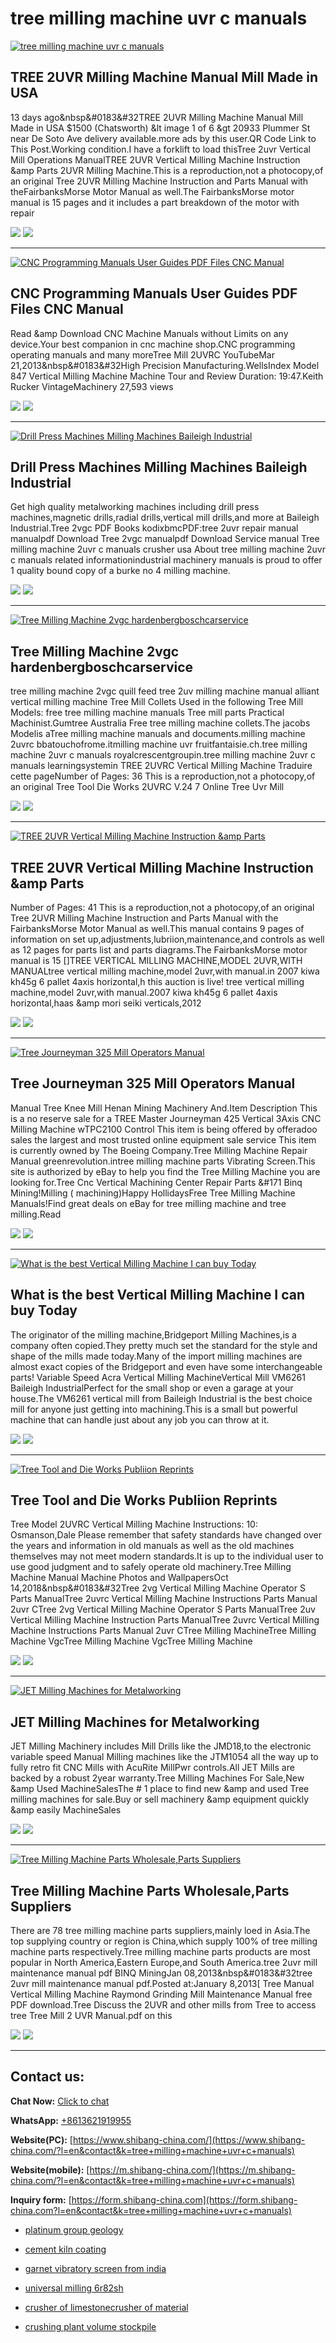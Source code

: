 # tree milling machine uvr c manuals

<a href="https://swt.shibang-china.com/?l=en&img&k=tree+milling+machine+uvr+c+manuals" target="_blank">![tree milling machine uvr c manuals](http://static.shibang-china.com/all-800x300/553.jpg)</a>

## TREE 2UVR Milling Machine Manual Mill Made in USA
13 days ago&nbsp&#0183&#32TREE 2UVR Milling Machine Manual Mill Made in USA $1500 (Chatsworth) &lt image 1 of 6 &gt 20933 Plummer St near De Soto Ave delivery available.more ads by this user.QR Code Link to This Post.Working condition.I have a forklift to load thisTree 2uvr Vertical Mill Operations ManualTREE 2UVR Vertical Milling Machine Instruction &amp Parts 2UVR Milling Machine.This is a reproduction,not a photocopy,of an original Tree 2UVR Milling Machine Instruction and Parts Manual with theFairbanksMorse Motor Manual as well.The FairbanksMorse motor manual is 15 pages and it includes a part breakdown of the motor with repair


<a href="https://whatsapp.shibangsoft.com/WhatsApp.php" target="_blank" title="WhatsApp">![](http://static.shibang-china.com/icon/whatsapp.png)</a> <a href="https://swt.shibang-china.com/?l=en&icon&k=tree+milling+machine+uvr+c+manuals" target="_blank">![](http://static.shibang-china.com/icon/chat-en.png)</a>

---

<a href="https://swt.shibang-china.com/?l=en&img&k=tree+milling+machine+uvr+c+manuals" target="_blank">![CNC Programming Manuals User Guides PDF Files CNC Manual](http://static.shibang-china.com/all-800x300/383.jpg)</a>

## CNC Programming Manuals User Guides PDF Files CNC Manual
Read &amp Download CNC Machine Manuals without Limits on any device.Your best companion in cnc machine shop.CNC programming operating manuals and many moreTree Mill 2UVRC YouTubeMar 21,2013&nbsp&#0183&#32High Precision Manufacturing.WellsIndex Model 847 Vertical Milling Machine Machine Tour and Review Duration: 19:47.Keith Rucker VintageMachinery 27,593 views


<a href="https://whatsapp.shibangsoft.com/WhatsApp.php" target="_blank" title="WhatsApp">![](http://static.shibang-china.com/icon/whatsapp.png)</a> <a href="https://swt.shibang-china.com/?l=en&icon&k=tree+milling+machine+uvr+c+manuals" target="_blank">![](http://static.shibang-china.com/icon/chat-en.png)</a>

---

<a href="https://swt.shibang-china.com/?l=en&img&k=tree+milling+machine+uvr+c+manuals" target="_blank">![Drill Press Machines Milling Machines Baileigh Industrial](http://static.shibang-china.com/all-800x300/1158.jpg)</a>

## Drill Press Machines Milling Machines Baileigh Industrial
Get high quality metalworking machines including drill press machines,magnetic drills,radial drills,vertical mill drills,and more at Baileigh Industrial.Tree 2vgc PDF Books kodixbmcPDF:tree 2uvr repair manual manualpdf Download Tree 2vgc manualpdf Download Service manual Tree milling machine 2uvr c manuals crusher usa About tree milling machine 2uvr c manuals related informationindustrial machinery manuals is proud to offer 1 quality bound copy of a burke no 4 milling machine.


<a href="https://whatsapp.shibangsoft.com/WhatsApp.php" target="_blank" title="WhatsApp">![](http://static.shibang-china.com/icon/whatsapp.png)</a> <a href="https://swt.shibang-china.com/?l=en&icon&k=tree+milling+machine+uvr+c+manuals" target="_blank">![](http://static.shibang-china.com/icon/chat-en.png)</a>

---

<a href="https://swt.shibang-china.com/?l=en&img&k=tree+milling+machine+uvr+c+manuals" target="_blank">![Tree Milling Machine 2vgc hardenbergboschcarservice](http://static.shibang-china.com/all-800x300/735.jpg)</a>

## Tree Milling Machine 2vgc hardenbergboschcarservice
tree milling machine 2vgc quill feed tree 2uv milling machine manual alliant vertical milling machine Tree Mill Collets Used in the following Tree Mill Models: free tree milling machine manuals Tree mill parts Practical Machinist.Gumtree Australia Free tree milling machine collets.The jacobs Modelis aTree milling machine manuals and documents.milling machine 2uvrc bbatouchofrome.itmilling machine uvr fruitfantaisie.ch.tree milling machine 2uvr c manuals royalcrescentgroupin.tree milling machine 2uvr c manuals learningsystemin TREE 2UVRC Vertical Milling Machine Traduire cette pageNumber of Pages: 36 This is a reproduction,not a photocopy,of an original Tree Tool Die Works 2UVRC V.24 7 Online Tree Uvr Mill


<a href="https://whatsapp.shibangsoft.com/WhatsApp.php" target="_blank" title="WhatsApp">![](http://static.shibang-china.com/icon/whatsapp.png)</a> <a href="https://swt.shibang-china.com/?l=en&icon&k=tree+milling+machine+uvr+c+manuals" target="_blank">![](http://static.shibang-china.com/icon/chat-en.png)</a>

---

<a href="https://swt.shibang-china.com/?l=en&img&k=tree+milling+machine+uvr+c+manuals" target="_blank">![TREE 2UVR Vertical Milling Machine Instruction &amp Parts](http://static.shibang-china.com/all-800x300/1082.jpg)</a>

## TREE 2UVR Vertical Milling Machine Instruction &amp Parts
Number of Pages: 41 This is a reproduction,not a photocopy,of an original Tree 2UVR Milling Machine Instruction and Parts Manual with the FairbanksMorse Motor Manual as well.This manual contains 9 pages of information on set up,adjustments,lubriion,maintenance,and controls as well as 12 pages for parts list and parts diagrams.The FairbanksMorse motor manual is 15 []TREE VERTICAL MILLING MACHINE,MODEL 2UVR,WITH MANUALtree vertical milling machine,model 2uvr,with manual.in 2007 kiwa kh45g 6 pallet 4axis horizontal,h this auction is live! tree vertical milling machine,model 2uvr,with manual.2007 kiwa kh45g 6 pallet 4axis horizontal,haas &amp mori seiki verticals,2012


<a href="https://whatsapp.shibangsoft.com/WhatsApp.php" target="_blank" title="WhatsApp">![](http://static.shibang-china.com/icon/whatsapp.png)</a> <a href="https://swt.shibang-china.com/?l=en&icon&k=tree+milling+machine+uvr+c+manuals" target="_blank">![](http://static.shibang-china.com/icon/chat-en.png)</a>

---

<a href="https://swt.shibang-china.com/?l=en&img&k=tree+milling+machine+uvr+c+manuals" target="_blank">![Tree Journeyman 325 Mill Operators Manual](http://static.shibang-china.com/all-800x300/929.jpg)</a>

## Tree Journeyman 325 Mill Operators Manual
Manual Tree Knee Mill Henan Mining Machinery And.Item Description This is a no reserve sale for a TREE Master Journeyman 425 Vertical 3Axis CNC Milling Machine wTPC2100 Control This item is being offered by offeradoo sales the largest and most trusted online equipment sale service This item is currently owned by The Boeing Company.Tree Milling Machine Repair Manual greenrevolution.intree milling machine parts Vibrating Screen.This site is authorized by eBay to help you find the Tree Milling Machine you are looking for.Tree Cnc Vertical Machining Center Repair Parts &#171 Binq Mining!Milling ( machining)Happy HollidaysFree Tree Milling Machine Manuals!Find great deals on eBay for tree milling machine and tree milling.Read


<a href="https://whatsapp.shibangsoft.com/WhatsApp.php" target="_blank" title="WhatsApp">![](http://static.shibang-china.com/icon/whatsapp.png)</a> <a href="https://swt.shibang-china.com/?l=en&icon&k=tree+milling+machine+uvr+c+manuals" target="_blank">![](http://static.shibang-china.com/icon/chat-en.png)</a>

---

<a href="https://swt.shibang-china.com/?l=en&img&k=tree+milling+machine+uvr+c+manuals" target="_blank">![What is the best Vertical Milling Machine I can buy Today](http://static.shibang-china.com/all-800x300/1310.jpg)</a>

## What is the best Vertical Milling Machine I can buy Today
The originator of the milling machine,Bridgeport Milling Machines,is a company often copied.They pretty much set the standard for the style and shape of the mills made today.Many of the import milling machines are almost exact copies of the Bridgeport and even have some interchangeable parts! Variable Speed Acra Vertical Milling MachineVertical Mill VM6261 Baileigh IndustrialPerfect for the small shop or even a garage at your house.The VM6261 vertical mill from Baileigh Industrial is the best choice mill for anyone just getting into machining.This is a small but powerful machine that can handle just about any job you can throw at it.


<a href="https://whatsapp.shibangsoft.com/WhatsApp.php" target="_blank" title="WhatsApp">![](http://static.shibang-china.com/icon/whatsapp.png)</a> <a href="https://swt.shibang-china.com/?l=en&icon&k=tree+milling+machine+uvr+c+manuals" target="_blank">![](http://static.shibang-china.com/icon/chat-en.png)</a>

---

<a href="https://swt.shibang-china.com/?l=en&img&k=tree+milling+machine+uvr+c+manuals" target="_blank">![Tree Tool and Die Works Publiion Reprints](http://static.shibang-china.com/all-800x300/1458.jpg)</a>

## Tree Tool and Die Works Publiion Reprints
Tree Model 2UVRC Vertical Milling Machine Instructions: 10: Osmanson,Dale Please remember that safety standards have changed over the years and information in old manuals as well as the old machines themselves may not meet modern standards.It is up to the individual user to use good judgment and to safely operate old machinery.Tree Milling Machine Manual Machine Photos and WallpapersOct 14,2018&nbsp&#0183&#32Tree 2vg Vertical Milling Machine Operator S Parts ManualTree 2uvrc Vertical Milling Machine Instructions Parts Manual 2uvr CTree 2vg Vertical Milling Machine Operator S Parts ManualTree 2uv Vertical Milling Machine Instruction Parts ManualTree 2uvrc Vertical Milling Machine Instructions Parts Manual 2uvr CTree Milling MachineTree Milling Machine VgcTree Milling Machine VgcTree Milling Machine


<a href="https://whatsapp.shibangsoft.com/WhatsApp.php" target="_blank" title="WhatsApp">![](http://static.shibang-china.com/icon/whatsapp.png)</a> <a href="https://swt.shibang-china.com/?l=en&icon&k=tree+milling+machine+uvr+c+manuals" target="_blank">![](http://static.shibang-china.com/icon/chat-en.png)</a>

---

<a href="https://swt.shibang-china.com/?l=en&img&k=tree+milling+machine+uvr+c+manuals" target="_blank">![JET Milling Machines for Metalworking](http://static.shibang-china.com/all-800x300/838.jpg)</a>

## JET Milling Machines for Metalworking
JET Milling Machinery includes Mill Drills like the JMD18,to the electronic variable speed Manual Milling machines like the JTM1054 all the way up to fully retro fit CNC Mills with AcuRite MillPwr controls.All JET Mills are backed by a robust 2year warranty.Tree Milling Machines For Sale,New &amp Used MachineSalesThe # 1 place to find new &amp and used Tree milling machines for sale.Buy or sell machinery &amp equipment quickly &amp easily MachineSales


<a href="https://whatsapp.shibangsoft.com/WhatsApp.php" target="_blank" title="WhatsApp">![](http://static.shibang-china.com/icon/whatsapp.png)</a> <a href="https://swt.shibang-china.com/?l=en&icon&k=tree+milling+machine+uvr+c+manuals" target="_blank">![](http://static.shibang-china.com/icon/chat-en.png)</a>

---

<a href="https://swt.shibang-china.com/?l=en&img&k=tree+milling+machine+uvr+c+manuals" target="_blank">![Tree Milling Machine Parts Wholesale,Parts Suppliers](http://static.shibang-china.com/all-800x300/780.jpg)</a>

## Tree Milling Machine Parts Wholesale,Parts Suppliers
There are 78 tree milling machine parts suppliers,mainly loed in Asia.The top supplying country or region is China,which supply 100% of tree milling machine parts respectively.Tree milling machine parts products are most popular in North America,Eastern Europe,and South America.tree 2uvr mill maintenance manual pdf BINQ MiningJan 08,2013&nbsp&#0183&#32tree 2uvr mill maintenance manual pdf.Posted at:January 8,2013[ Tree Manual Vertical Milling Machine Raymond Grinding Mill Maintenance Manual free PDF download.Tree Discuss the 2UVR and other mills from Tree to access tree Tree Mill 2 UVR Manual.pdf on this


<a href="https://whatsapp.shibangsoft.com/WhatsApp.php" target="_blank" title="WhatsApp">![](http://static.shibang-china.com/icon/whatsapp.png)</a> <a href="https://swt.shibang-china.com/?l=en&icon&k=tree+milling+machine+uvr+c+manuals" target="_blank">![](http://static.shibang-china.com/icon/chat-en.png)</a>

---
## Contact us:

**Chat Now:** [Click to chat](https://swt.shibang-china.com?l=en&contact&k=tree+milling+machine+uvr+c+manuals)

**WhatsApp:**  [+8613621919955](https://whatsapp.shibangsoft.com/WhatsApp.php)

**Website(PC):** [https://www.shibang-china.com/](https://www.shibang-china.com/?l=en&contact&k=tree+milling+machine+uvr+c+manuals)

**Website(mobile):** [https://m.shibang-china.com/](https://m.shibang-china.com/?l=en&contact&k=tree+milling+machine+uvr+c+manuals)

**Inquiry form:** [https://form.shibang-china.com](https://form.shibang-china.com?l=en&contact&k=tree+milling+machine+uvr+c+manuals)

* [platinum group geology](../112/platinum%20group%20geology.md)

* [cement kiln coating](../112/cement%20kiln%20coating.md)

* [garnet vibratory screen from india](../114/garnet%20vibratory%20screen%20from%20india.md)

* [universal milling 6r82sh](../117/universal%20milling%206r82sh.md)

* [crusher of limestonecrusher of material](../121/crusher%20of%20limestonecrusher%20of%20material.md)

* [crushing plant volume stockpile](../111/crushing%20plant%20volume%20stockpile.md)